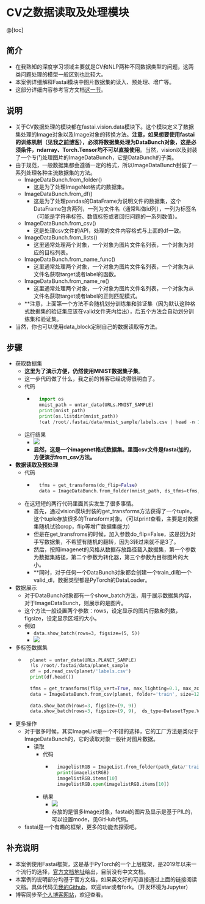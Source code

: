 # CV之数据读取及处理模块
@[toc]
## 简介
- 在我熟知的深度学习领域主要就是CV和NLP两种不同数据类型的问题，这两类问题处理的模型一般区别也比较大。
- 本案例详细解释Fastai模块中图片数据集的读入、预处理、增广等。
- 这部分详细内容参考官方文档[这一节](https://docs.fast.ai/vision.data.html)。
## 说明
- 关于CV数据处理的模块都在fastai.vision.data模块下。这个模块定义了数据集处理的Image对象以及Image对象的转换方法。**注意，如果想要使用fastai的训练机制（见我[之前博客](https://blog.csdn.net/zhouchen1998/article/details/90071837)），必须将数据集处理为DataBunch对象，这是必须条件，ndarray、Torch.Tensor均不可以直接使用**。当然，vision以及封装了一个专门处理图片的ImageDataBunch，它是DataBunch的子类。
- 由于规范，一般数据集都会遵循一定的格式，所以ImageDataBunch封装了一系列处理各种主流数据集的方法。
	- ImageDataBunch.from_folder()
		- 这是为了处理ImageNet格式的数据集。
	- ImageDataBunch.from_df()
		- 这是为了处理pandas的DataFrame为说明文件的数据集，这个DataFrame包含两列，一列为文件名（通常叫做id列），一列为标签名（可能是字符串标签、数值标签或者回归问题的一系列数值）。
	- ImageDataBunch.from_csv()
		- 这是处理csv文件的API，处理的文件内容格式与上面的df一致。
	- ImageDataBunch.from_lists()
		- 这里通常处理两个对象，一个对象为图片文件名列表，一个对象为对应的目标列表。
	- ImageDataBunch.from_name_func()
		- 这里通常处理两个对象，一个对象为图片文件名列表，一个对象为从文件名获取target或者label的函数。
	- ImageDataBunch.from_name_re()
		- 这里通常处理两个对象，一个对象为图片文件名列表，一个对象为从文件名获取target或者label的正则匹配模式。
	- **注意，上面第一个方法不会随机划分训练集和验证集（因为默认这种格式数据集的验证集应该在valid文件夹内给出），后五个方法会自动划分训练集和验证集。
- 当然，你也可以使用data_block定制自己的数据读取等方法。
## 步骤
- 获取数据集
	- **这里为了演示方便，仍然使用MNIST数据集子集**。
	- 这一步代码做了什么，我之前的博客已经说得很明白了。
	- 代码
		- ```python
			import os
			mnist_path = untar_data(URLs.MNIST_SAMPLE)
			print(mnist_path)
			print(os.listdir(mnist_path))
			!cat /root/.fastai/data/mnist_sample/labels.csv | head -n 10
			```
	- 运行结果
		- ![](https://img-blog.csdnimg.cn/20190511103417804.png)
		- **显然，这是一个imagenet格式数据集。里面csv文件是fastai加的，方便演示from_csv方法。**
- **数据读取及预处理**
	- 代码
		- ```python
			tfms = get_transforms(do_flip=False)
			data = ImageDataBunch.from_folder(mnist_path, ds_tfms=tfms, size=24)
			```
	- 在这短短的两行代码里面其实发生了很多事情。
		- 首先，通过vision模块封装的get_transforms方法获得了一个tuple，这个tuple存放很多的Transform对象。（可以print查看，主要是对数据集随机试验crop，flip等增广数据集能力）
		- 但是在get_transfroms的时候，加入参数do_flip=False，这是因为对手写数据集，不希望有随机的翻转，因为3转过来就不是3了。
		- 然后，按照imagenet的风格从数据存放路径载入数据集，第一个参数为数据集路径，第二个参数为转化器，第三个参数为目标图片的大小。
		- **同时，对于任何一个DataBunch对象都会创建一个train_dl和一个valid_dl，数据类型都是PyTorch的DataLoader。
- 数据展示
	- 对于DataBunch对象都有一个show_batch方法，用于展示数据集内容，对于ImageDataBunch，则展示的是图片。
	- 这个方法一般设置两个参数：rows，设定显示的图片行数和列数，figsize，设定显示区域的大小。
	- 例如
		- `data.show_batch(rows=3, figsize=(5, 5))`
		- ![](https://img-blog.csdnimg.cn/20190511105108521.png)
- 多标签数据集
	- ```python
		planet = untar_data(URLs.PLANET_SAMPLE)
		!ls /root/.fastai/data/planet_sample
		df = pd.read_csv(planet/'labels.csv')
		print(df.head())
		
		tfms = get_transforms(flip_vert=True, max_lighting=0.1, max_zoom=1.05, max_warp=0.)
		data = ImageDataBunch.from_csv(planet, folder='train', size=128, suffix='.jpg', label_delim=' ', ds_tfms=tfms)
		
		data.show_batch(rows=3, figsize=(9, 9))
		data.show_batch(rows=3, figsize=(9, 9),  ds_type=DatasetType.Valid)
		```
- 更多操作
	- 对于很多时候，其实ImageList是一个不错的选择，它的工厂方法是类似于ImageDataBunch的，它的读取对象一般针对图片数据。
		- 读取
			- 代码
				- ```python
					imagelistRGB = ImageList.from_folder(path_data/'train')
					print(imagelistRGB)
					imagelistRGB.items[10]
					imagelistRGB.open(imagelistRGB.items[10])
					```
			- 结果
				- ![](https://img-blog.csdnimg.cn/20190511111246218.png)
				- 存放的是很多Image对象，fastai的图片及显示是基于PIL的，可以设置mode，见GitHub代码。
	- fastai是一个有趣的框架，更多的功能去探索吧。
## 补充说明
- 本案例使用Fastai框架，这是基于PyTorch的一个上层框架，是2019年以来一个流行的选择，[官方文档地址](https://docs.fast.ai/)给出，目前没有中文文档。
- 本案例的说明部分均基于官方文档，如果英文好的可直接通过上面的链接阅读文档。具体代码见[我的Github](https://github.com/luanshiyinyang/DeepLearning/tree/Fastai/CVData)，欢迎star或者fork。（开发环境为Jupyter）
- 博客同步至[个人博客网站](https://luanshiyinyang.github.io)，欢迎查看。